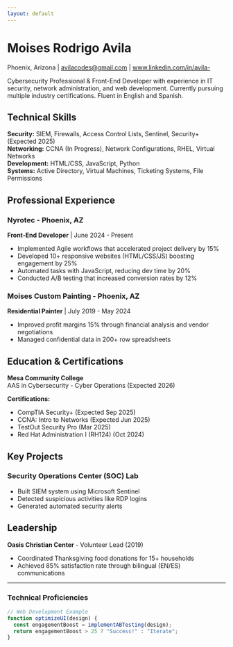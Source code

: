 ```yaml
---
layout: default
---
```


# Moises Rodrigo Avila   
Phoenix, Arizona | avilacodes@gmail.com | www.linkedin.com/in/avila-  

Cybersecurity Professional & Front-End Developer with experience in IT security, network administration, and web development. Currently pursuing multiple industry certifications. Fluent in English and Spanish.

## Technical Skills  
**Security:** SIEM, Firewalls, Access Control Lists, Sentinel, Security+ (Expected 2025)  
**Networking:** CCNA (In Progress), Network Configurations, RHEL, Virtual Networks  
**Development:** HTML/CSS, JavaScript, Python  
**Systems:** Active Directory, Virtual Machines, Ticketing Systems, File Permissions  

## Professional Experience  

### Nyrotec - Phoenix, AZ  
**Front-End Developer** | June 2024 - Present  
- Implemented Agile workflows that accelerated project delivery by 15%  
- Developed 10+ responsive websites (HTML/CSS/JS) boosting engagement by 25%  
- Automated tasks with JavaScript, reducing dev time by 20%  
- Conducted A/B testing that increased conversion rates by 12%  

### Moises Custom Painting - Phoenix, AZ  
**Residential Painter** | July 2019 - May 2024  
- Improved profit margins 15% through financial analysis and vendor negotiations  
- Managed confidential data in 200+ row spreadsheets  

## Education & Certifications  
**Mesa Community College**  
AAS in Cybersecurity - Cyber Operations (Expected 2026)  

**Certifications:**  
- CompTIA Security+ (Expected Sep 2025)  
- CCNA: Intro to Networks (Expected Jun 2025)  
- TestOut Security Pro (Mar 2025)  
- Red Hat Administration I (RH124) (Oct 2024)  

## Key Projects  

### Security Operations Center (SOC) Lab  
- Built SIEM system using Microsoft Sentinel  
- Detected suspicious activities like RDP logins  
- Generated automated security alerts  

## Leadership  
**Oasis Christian Center** - Volunteer Lead (2019)  
- Coordinated Thanksgiving food donations for 15+ households  
- Achieved 85% satisfaction rate through bilingual (EN/ES) communications  

---

### Technical Proficiencies  
```javascript
// Web Development Example
function optimizeUI(design) {
  const engagementBoost = implementABTesting(design);
  return engagementBoost > 25 ? "Success!" : "Iterate";
}
